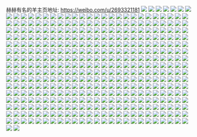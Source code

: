 赫赫有名的羊主页地址: https://weibo.com/u/2693321181 
![](https://wx4.sinaimg.cn/mw2000/a088d1ddly1h9jxsx9qrlj22c0340qv6.jpg) 
![](https://wx4.sinaimg.cn/mw2000/a088d1ddgy1h999xxz6f7j20u012sdk8.jpg) 
![](https://wx4.sinaimg.cn/mw2000/a088d1ddgy1h999xxghd3j20u00u0tea.jpg) 
![](https://wx4.sinaimg.cn/mw2000/a088d1ddgy1h7ptkoxoxxj21900u0wrh.jpg) 
![](https://wx4.sinaimg.cn/mw2000/a088d1ddgy1h7pthm0hxjj235s23ue83.jpg) 
![](https://wx4.sinaimg.cn/mw2000/a088d1ddgy1h7pthti8a7j236c248npe.jpg) 
![](https://wx4.sinaimg.cn/mw2000/a088d1ddgy1h7pthvivswj21yx37me82.jpg) 
![](https://wx4.sinaimg.cn/mw2000/a088d1ddgy1h7ptikqctzj224836c7wi.jpg) 
![](https://wx4.sinaimg.cn/mw2000/a088d1ddgy1h7pti7l18dj235s23tu0z.jpg) 
![](https://wx4.sinaimg.cn/mw2000/a088d1ddgy1h7op9084f6j22662vjx6p.jpg) 
![](https://wx4.sinaimg.cn/mw2000/a088d1ddgy1h7op7xfetgj20vj1dvk1r.jpg) 
![](https://wx4.sinaimg.cn/mw2000/a088d1ddgy1h7op894k16j223c2rub2a.jpg) 
![](https://wx4.sinaimg.cn/mw2000/a088d1ddgy1h7opm0wb64j22152kzkjm.jpg) 
![](https://wx4.sinaimg.cn/mw2000/a088d1ddgy1h7oplfd3hyj22dc35s1l2.jpg) 
![](https://wx4.sinaimg.cn/mw2000/a088d1ddly1h5as8v86ykj224h2ty1ix.jpg) 
![](https://wx4.sinaimg.cn/mw2000/a088d1ddly1h5as8vlagsj20zg1baak3.jpg) 
![](https://wx4.sinaimg.cn/mw2000/a088d1ddly1h5as8w2re7j22c0340u0x.jpg) 
![](https://wx4.sinaimg.cn/mw2000/a088d1ddly1h4v3v4br7sj21y625yqv5.jpg) 
![](https://wx4.sinaimg.cn/mw2000/a088d1ddly1h4lc09v8x9j21d41totyo.jpg) 
![](https://wx4.sinaimg.cn/mw2000/a088d1ddly1h4lc0gsllej21o0280hdt.jpg) 
![](https://wx4.sinaimg.cn/mw2000/a088d1ddly1h4lc0egy3vj21k922ekjl.jpg) 
![](https://wx4.sinaimg.cn/mw2000/a088d1ddly1h48qfuzcguj20v91jk4dg.jpg) 
![](https://wx4.sinaimg.cn/mw2000/a088d1ddly1h48qfr3it5j20v91jk161.jpg) 
![](https://wx4.sinaimg.cn/mw2000/a088d1ddly1h48qfs9f49j20v91jkk53.jpg) 
![](https://wx4.sinaimg.cn/mw2000/a088d1ddly1h48qft2jmzj20sf12rgt2.jpg) 
![](https://wx4.sinaimg.cn/mw2000/a088d1ddly1h41nwhj3d9j20r00sfwk8.jpg) 
![](https://wx4.sinaimg.cn/mw2000/a088d1ddly1h41nwbnqkxj20t9130n2r.jpg) 
![](https://wx4.sinaimg.cn/mw2000/a088d1ddly1h40dq5trklj21jj221e81.jpg) 
![](https://wx4.sinaimg.cn/mw2000/a088d1ddly1h40dq3vzkpj221h2pob2a.jpg) 
![](https://wx4.sinaimg.cn/mw2000/a088d1ddly1h3rtvyqalij22dc35sqv7.jpg) 
![](https://wx4.sinaimg.cn/mw2000/a088d1ddly1h3rtw7njhfj22dc35se84.jpg) 
![](https://wx4.sinaimg.cn/mw2000/a088d1ddly1h3rtw2rnfwj235s35s7wl.jpg) 
![](https://wx4.sinaimg.cn/mw2000/a088d1ddly1h3rtwc3wq4j22dc35skjo.jpg) 
![](https://wx4.sinaimg.cn/mw2000/a088d1ddly1h3rtvusflrj22dc35su10.jpg) 
![](https://wx4.sinaimg.cn/mw2000/a088d1ddly1h3rtwhrmerj22dc35su10.jpg) 
![](https://wx4.sinaimg.cn/mw2000/a088d1ddly1h3o9q1ijjzj225a2ym4qr.jpg) 
![](https://wx4.sinaimg.cn/mw2000/a088d1ddly1h3o9q0g8p9j225t33xhdt.jpg) 
![](https://wx4.sinaimg.cn/mw2000/a088d1ddly1h39xeug404j21v42hh4qq.jpg) 
![](https://wx4.sinaimg.cn/mw2000/a088d1ddly1h39w960qs8j21zt2nrtzh.jpg) 
![](https://wx4.sinaimg.cn/mw2000/a088d1ddly1h39w92m174j21w32itkjl.jpg) 
![](https://wx4.sinaimg.cn/mw2000/a088d1ddly1h39cbrv8nvj22dc35skjn.jpg) 
![](https://wx4.sinaimg.cn/mw2000/a088d1ddly1h36vv7zwb4j20sp13qdxa.jpg) 
![](https://wx4.sinaimg.cn/mw2000/a088d1ddly1h36vv8b4jgj20tv190qjx.jpg) 
![](https://wx4.sinaimg.cn/mw2000/a088d1ddly1h36vveaioqj21o02804qq.jpg) 
![](https://wx4.sinaimg.cn/mw2000/a088d1ddly1h36vva0rolj22c0340npf.jpg) 
![](https://wx4.sinaimg.cn/mw2000/a088d1ddly1h36vv8wuzhj21pm28gnpd.jpg) 
![](https://wx4.sinaimg.cn/mw2000/a088d1ddly1h36vvbc8mhj22c02c0e82.jpg) 
![](https://wx4.sinaimg.cn/mw2000/a088d1ddly1h2riimjl9qj20qm14yan9.jpg) 
![](https://wx4.sinaimg.cn/mw2000/a088d1ddgy1h2ijpfzofbj20sg11xtrx.jpg) 
![](https://wx4.sinaimg.cn/mw2000/a088d1ddgy1h1prq2m9opj21651ase2u.jpg) 
![](https://wx4.sinaimg.cn/mw2000/a088d1ddgy1h1jtbugf1qj21211ep7j3.jpg) 
![](https://wx4.sinaimg.cn/mw2000/a088d1ddgy1h1jtbv67cwj20sk11waoo.jpg) 
![](https://wx4.sinaimg.cn/mw2000/a088d1ddgy1h1jtbw54zjj21421hfara.jpg) 
![](https://wx4.sinaimg.cn/mw2000/a088d1ddgy1h1jtbydwofj226y2uk7wj.jpg) 
![](https://wx4.sinaimg.cn/mw2000/a088d1ddgy1h1jtbzxpowj21io20w1ky.jpg) 
![](https://wx4.sinaimg.cn/mw2000/a088d1ddgy1h1jtc19c2gj21n226r1ky.jpg) 
![](https://wx4.sinaimg.cn/mw2000/a088d1ddgy1h1jtckltclj20u00vcakv.jpg) 
![](https://wx4.sinaimg.cn/mw2000/a088d1ddgy1h1jtclcgu1j20u0104n5c.jpg) 
![](https://wx4.sinaimg.cn/mw2000/a088d1ddgy1h1jtcj931gj20u013ek55.jpg) 
![](https://wx4.sinaimg.cn/mw2000/a088d1ddgy1h00ho11d0tj224g2k37wj.jpg) 
![](https://wx4.sinaimg.cn/mw2000/a088d1ddgy1gznpq33j82j20wi17c4qp.jpg) 
![](https://wx4.sinaimg.cn/mw2000/a088d1ddgy1gznpq3ynuij20ch0f90ut.jpg) 
![](https://wx4.sinaimg.cn/mw2000/a088d1ddgy1gznpq4iu53j20sg0sgjyu.jpg) 
![](https://wx4.sinaimg.cn/mw2000/a088d1ddgy1gznpq3klgvj20i80gy41l.jpg) 
![](https://wx4.sinaimg.cn/mw2000/a088d1ddgy1gznpq5zfgmj22c02c07wj.jpg) 
![](https://wx4.sinaimg.cn/mw2000/a088d1ddgy1gyz3y1l44kj21tu29au0x.jpg) 
![](https://wx4.sinaimg.cn/mw2000/a088d1ddgy1gyz3y7d71aj21aq1x7e81.jpg) 
![](https://wx4.sinaimg.cn/mw2000/a088d1ddgy1gyz3y0eu9dj21oa2yox6p.jpg) 
![](https://wx4.sinaimg.cn/mw2000/a088d1ddgy1gyz3y35uwzj229h2jghdu.jpg) 
![](https://wx4.sinaimg.cn/mw2000/a088d1ddgy1gyz3xzb209j20zk0zkdj7.jpg) 
![](https://wx4.sinaimg.cn/mw2000/a088d1ddgy1gxqcxghpfjj22c02c0x6p.jpg) 
![](https://wx4.sinaimg.cn/mw2000/a088d1ddgy1gwwzb7eztij220h2pp7wj.jpg) 
![](https://wx4.sinaimg.cn/mw2000/a088d1ddgy1gwwzbaeh2fj22c02c01l0.jpg) 
![](https://wx4.sinaimg.cn/mw2000/a088d1ddgy1gwwzbdd1kej22412t2hdu.jpg) 
![](https://wx4.sinaimg.cn/mw2000/a088d1ddgy1gwlobbkcscj20wg14kdpc.jpg) 
![](https://wx4.sinaimg.cn/mw2000/a088d1ddgy1gwlobar3n2j20zg0zg7cw.jpg) 
![](https://wx4.sinaimg.cn/mw2000/a088d1ddgy1gwlobcf8u7j20u00u078a.jpg) 
![](https://wx4.sinaimg.cn/mw2000/a088d1ddgy1gwlobctv8bj20u00u0qbr.jpg) 
![](https://wx4.sinaimg.cn/mw2000/a088d1ddgy1gwlobddj4dj20u00u015k.jpg) 
![](https://wx4.sinaimg.cn/mw2000/a088d1ddgy1gwlobdshh2j20u00u0q93.jpg) 
![](https://wx4.sinaimg.cn/mw2000/a088d1ddgy1gwlobea1edj20u0134qc9.jpg) 
![](https://wx4.sinaimg.cn/mw2000/a088d1ddgy1gwlobepmfaj20u00sijzd.jpg) 
![](https://wx4.sinaimg.cn/mw2000/a088d1ddgy1gwlobf3e7fj20u00u0gs3.jpg) 
![](https://wx4.sinaimg.cn/mw2000/a088d1ddgy1gwezpntg2kj222w2mgu0x.jpg) 
![](https://wx4.sinaimg.cn/mw2000/a088d1ddgy1gwezprbs5kj22c02c0u0x.jpg) 
![](https://wx4.sinaimg.cn/mw2000/a088d1ddgy1gwezpwb1syj21wa2fhkjl.jpg) 
![](https://wx4.sinaimg.cn/mw2000/a088d1ddgy1gwezpv2ne4j225z2w01ky.jpg) 
![](https://wx4.sinaimg.cn/mw2000/a088d1ddgy1gwezpyti59j22c0340kjm.jpg) 
![](https://wx4.sinaimg.cn/mw2000/a088d1ddgy1gwezpt47sdj22c02c0b29.jpg) 
![](https://wx4.sinaimg.cn/mw2000/a088d1ddgy1gwezq7f8lxj20r40nuaby.jpg) 
![](https://wx4.sinaimg.cn/mw2000/a088d1ddgy1gwezppfymyj227o2hqaqu.jpg) 
![](https://wx4.sinaimg.cn/mw2000/a088d1ddgy1gwezq6nt2lj22c02c0e81.jpg) 
![](https://wx4.sinaimg.cn/mw2000/a088d1ddgy1gwezq15f8qj22c02c0npe.jpg) 
![](https://wx4.sinaimg.cn/mw2000/a088d1ddgy1gwezq4wvehj22c02c07wi.jpg) 
![](https://wx4.sinaimg.cn/mw2000/002WgTSdgy1gvp84hv30dj60vu11tjy602.jpg) 
![](https://wx4.sinaimg.cn/mw2000/002WgTSdgy1gvp84sj2rxj62c02c0qv502.jpg) 
![](https://wx4.sinaimg.cn/mw2000/002WgTSdgy1gvp84gpmpej62c02c0qv502.jpg) 
![](https://wx4.sinaimg.cn/mw2000/002WgTSdgy1gvp84x4nlmj60u00u00uz02.jpg) 
![](https://wx4.sinaimg.cn/mw2000/002WgTSdgy1gvp84uuj12j62c03407wj02.jpg) 
![](https://wx4.sinaimg.cn/mw2000/002WgTSdgy1gvp84nzti4j62c02c0e8202.jpg) 
![](https://wx4.sinaimg.cn/mw2000/002WgTSdgy1gvp84l9zrfj62c02c0e8202.jpg) 
![](https://wx4.sinaimg.cn/mw2000/002WgTSdgy1gvp84pvwmmj629b29b7wi02.jpg) 
![](https://wx4.sinaimg.cn/mw2000/002WgTSdgy1gvp84jcumtj62c02c0u0x02.jpg) 
![](https://wx4.sinaimg.cn/mw2000/002WgTSdgy1guz3hy8yvdj60r80xntco02.jpg) 
![](https://wx4.sinaimg.cn/mw2000/002WgTSdgy1gup745hzubj62c03407wh02.jpg) 
![](https://wx4.sinaimg.cn/mw2000/002WgTSdgy1gup746k363j619d1phkdn02.jpg) 
![](https://wx4.sinaimg.cn/mw2000/a088d1ddgy1gtu9bk5usxj22c02c0kjn.jpg) 
![](https://wx4.sinaimg.cn/mw2000/a088d1ddgy1gtu9bda9bjj22c02c0qv6.jpg) 
![](https://wx4.sinaimg.cn/mw2000/a088d1ddgy1gtu9b6232aj22c02c04qr.jpg) 
![](https://wx4.sinaimg.cn/mw2000/a088d1ddgy1gtu9bsgah9j22bu2i4b2a.jpg) 
![](https://wx4.sinaimg.cn/mw2000/a088d1ddgy1gtu9b1lekoj226f2lpb2b.jpg) 
![](https://wx4.sinaimg.cn/mw2000/a088d1ddgy1gtu9b9y2rsj22c02c0npe.jpg) 
![](https://wx4.sinaimg.cn/mw2000/a088d1ddgy1gtu9bvqnbaj22c02c0npe.jpg) 
![](https://wx4.sinaimg.cn/mw2000/a088d1ddgy1gtu9bxlgn0j21400u04d9.jpg) 
![](https://wx4.sinaimg.cn/mw2000/a088d1ddgy1gtu9bnkv5oj22c02c01ky.jpg) 
![](https://wx4.sinaimg.cn/mw2000/a088d1ddgy1gtpshldxcyj21sc1sckjl.jpg) 
![](https://wx4.sinaimg.cn/mw2000/a088d1ddgy1gtpsho8whej22c02c0e81.jpg) 
![](https://wx4.sinaimg.cn/mw2000/a088d1ddgy1gtpsndjstpj22c02c04qr.jpg) 
![](https://wx4.sinaimg.cn/mw2000/a088d1ddgy1gtpsn8rjxpj22c02c0e82.jpg) 
![](https://wx4.sinaimg.cn/mw2000/a088d1ddgy1gto9tr84w7j227h2w3x6q.jpg) 
![](https://wx4.sinaimg.cn/mw2000/a088d1ddgy1gto9tlpix0j23402c0qv6.jpg) 
![](https://wx4.sinaimg.cn/mw2000/a088d1ddgy1gto9tzmfnwj225t2vgqv5.jpg) 
![](https://wx4.sinaimg.cn/mw2000/a088d1ddgy1gto9u2r5b4j22c0340u0x.jpg) 
![](https://wx4.sinaimg.cn/mw2000/a088d1ddgy1gto9tw1z5cj22801o0kjm.jpg) 
![](https://wx4.sinaimg.cn/mw2000/a088d1ddgy1gto9u6rvmhj22c0340e82.jpg) 
![](https://wx4.sinaimg.cn/mw2000/a088d1ddgy1gto9udzb1fj22c0340x6t.jpg) 
![](https://wx4.sinaimg.cn/mw2000/a088d1ddgy1gto9uh85p3j22c03407vr.jpg) 
![](https://wx4.sinaimg.cn/mw2000/a088d1ddgy1gto9um03hqj22c0340u0y.jpg) 
![](https://wx4.sinaimg.cn/mw2000/a088d1ddly1gthtxzk2n5j228j28j7wh.jpg) 
![](https://wx4.sinaimg.cn/mw2000/a088d1ddly1gthtxwnbyaj21z02cdkjl.jpg) 
![](https://wx4.sinaimg.cn/mw2000/a088d1ddly1gthtxr0v75j22c02c0hdu.jpg) 
![](https://wx4.sinaimg.cn/mw2000/a088d1ddly1gthty3anooj22c02c0npd.jpg) 
![](https://wx4.sinaimg.cn/mw2000/a088d1ddly1gthtxv9t1mj226w2x7u0y.jpg) 
![](https://wx4.sinaimg.cn/mw2000/a088d1ddly1gthtxt3nvpj22c02c04qq.jpg) 
![](https://wx4.sinaimg.cn/mw2000/a088d1ddly1gthtxxs2glj225p2vle66.jpg) 
![](https://wx4.sinaimg.cn/mw2000/a088d1ddly1gthty67qzwj22c02c0hdt.jpg) 
![](https://wx4.sinaimg.cn/mw2000/a088d1ddly1gthty9u1hjj22c02c0kjn.jpg) 
![](https://wx4.sinaimg.cn/mw2000/a088d1ddly1gtezbtmlhsj21f22c0b29.jpg) 
![](https://wx4.sinaimg.cn/mw2000/a088d1ddly1gtezbu4kv8j21ge1x3qpl.jpg) 
![](https://wx4.sinaimg.cn/mw2000/a088d1ddly1gtezbw6613j20s3165wpl.jpg) 
![](https://wx4.sinaimg.cn/mw2000/a088d1ddly1gtezbx3fzlj22c0340npd.jpg) 
![](https://wx4.sinaimg.cn/mw2000/a088d1ddly1gtezbr8wx9j221q2i81ky.jpg) 
![](https://wx4.sinaimg.cn/mw2000/a088d1ddly1gtezby1otvj22c02c01ky.jpg) 
![](https://wx4.sinaimg.cn/mw2000/a088d1ddly1gtezbuvhvqj21oh2g0b29.jpg) 
![](https://wx4.sinaimg.cn/mw2000/a088d1ddly1gtezbs8lg5j21r12wr7wi.jpg) 
![](https://wx4.sinaimg.cn/mw2000/a088d1ddly1gtezbvr9ymj21r1340x6p.jpg) 
![](https://wx4.sinaimg.cn/mw2000/a088d1ddly1gtaizpqgqfj22c02c04qp.jpg) 
![](https://wx4.sinaimg.cn/mw2000/a088d1ddly1gtaizv2xl9j22c02c0e82.jpg) 
![](https://wx4.sinaimg.cn/mw2000/a088d1ddly1gtaizr4bccj22c02c0e82.jpg) 
![](https://wx4.sinaimg.cn/mw2000/a088d1ddly1gtaizovgdzj21wn24nkjl.jpg) 
![](https://wx4.sinaimg.cn/mw2000/a088d1ddly1gtaiztaespj22bz3407wi.jpg) 
![](https://wx4.sinaimg.cn/mw2000/a088d1ddly1gtaizmbzwrj23402c0hdu.jpg) 
![](https://wx4.sinaimg.cn/mw2000/a088d1ddly1gtaizo16d2j22o82o8npd.jpg) 
![](https://wx4.sinaimg.cn/mw2000/a088d1ddly1gtaizrzjm1j21xe25shdt.jpg) 
![](https://wx4.sinaimg.cn/mw2000/a088d1ddly1gtaj0v8897j23402c0x6p.jpg) 
![](https://wx4.sinaimg.cn/mw2000/a088d1ddly1gt8nb708s6j22bb333x6q.jpg) 
![](https://wx4.sinaimg.cn/mw2000/a088d1ddly1gt54zg71fpj2294306u0x.jpg) 
![](https://wx4.sinaimg.cn/mw2000/a088d1ddly1gt54zh5jezj22c0340npd.jpg) 
![](https://wx4.sinaimg.cn/mw2000/a088d1ddly1gt54zi6v0cj21r12do1ky.jpg) 
![](https://wx4.sinaimg.cn/mw2000/a088d1ddly1gt54zk3ylkj22c02c07u1.jpg) 
![](https://wx4.sinaimg.cn/mw2000/a088d1ddly1gt54ziu9xqj21sc2dskjl.jpg) 
![](https://wx4.sinaimg.cn/mw2000/a088d1ddly1gt55074wvwj22c02c0b29.jpg) 
![](https://wx4.sinaimg.cn/mw2000/a088d1ddly1gswp6eopwyj22c02c07wi.jpg) 
![](https://wx4.sinaimg.cn/mw2000/a088d1ddly1gswpir59wkj22o82o8b2a.jpg) 
![](https://wx4.sinaimg.cn/mw2000/a088d1ddly1gsqnl8ou2tj22c02c0b2a.jpg) 
![](https://wx4.sinaimg.cn/mw2000/a088d1ddly1gsotit8wmkj22c02c0npd.jpg) 
![](https://wx4.sinaimg.cn/mw2000/a088d1ddly1gsotis02gdj22212l37wi.jpg) 
![](https://wx4.sinaimg.cn/mw2000/a088d1ddly1gsotj30jfqj22c02c0npd.jpg) 
![](https://wx4.sinaimg.cn/mw2000/a088d1ddly1gsotio0u27j21sz26cx6p.jpg) 
![](https://wx4.sinaimg.cn/mw2000/a088d1ddly1gsotiqo3ezj22le23u4qs.jpg) 
![](https://wx4.sinaimg.cn/mw2000/a088d1ddly1gsotioivz5j20v90rqtcl.jpg) 
![](https://wx4.sinaimg.cn/mw2000/a088d1ddly1gsiovzptm9j21sg2dsu0x.jpg) 
![](https://wx4.sinaimg.cn/mw2000/a088d1ddly1gsiow4tew9j22c02c0e81.jpg) 
![](https://wx4.sinaimg.cn/mw2000/a088d1ddly1gsiow5gz1gj20u014078l.jpg) 
![](https://wx4.sinaimg.cn/mw2000/a088d1ddly1gsiow0x9r5j21sg2dsqv5.jpg) 
![](https://wx4.sinaimg.cn/mw2000/a088d1ddly1gsah7wh8k2j20si0pc0wm.jpg) 
![](https://wx4.sinaimg.cn/mw2000/a088d1ddly1gsah881483j20ts0t8wt1.jpg) 
![](https://wx4.sinaimg.cn/mw2000/a088d1ddly1gsah7uv7afj21u72dh7wh.jpg) 
![](https://wx4.sinaimg.cn/mw2000/a088d1ddly1gsah7x7hekj21o02801ky.jpg) 
![](https://wx4.sinaimg.cn/mw2000/a088d1ddly1gsah7tq7lkj226522f7wk.jpg) 
![](https://wx4.sinaimg.cn/mw2000/a088d1ddly1gsah7s0xymj20ru18lk0d.jpg) 
![](https://wx4.sinaimg.cn/mw2000/a088d1ddly1gsah7yjwr7j20w810249i.jpg) 
![](https://wx4.sinaimg.cn/mw2000/a088d1ddly1gsah87f69fj20uf17bn6w.jpg) 
![](https://wx4.sinaimg.cn/mw2000/a088d1ddly1gsah7xz9ujj22b82lvu0x.jpg) 
![](https://wx4.sinaimg.cn/mw2000/a088d1ddly1gsah7qy2upj22c0340e82.jpg) 
![](https://wx4.sinaimg.cn/mw2000/a088d1ddly1gsah7vyhbfj22j62c0hdu.jpg) 
![](https://wx4.sinaimg.cn/mw2000/a088d1ddly1gsah7zeg1tj229a2qeqv5.jpg) 
![](https://wx4.sinaimg.cn/mw2000/a088d1ddly1griptkyzqyj20v00yhgp3.jpg) 
![](https://wx4.sinaimg.cn/mw2000/a088d1ddly1griptl6878j20v80z2adq.jpg) 
![](https://wx4.sinaimg.cn/mw2000/a088d1ddly1gqjgb5ooxnj22c02c0b29.jpg) 
![](https://wx4.sinaimg.cn/mw2000/a088d1ddly1gqjga1xf20j20u0140gms.jpg) 
![](https://wx4.sinaimg.cn/mw2000/a088d1ddly1gqjgaghuj3j20v91vokjm.jpg) 
![](https://wx4.sinaimg.cn/mw2000/a088d1ddly1gq8coce54ej224w2nsb2b.jpg) 
![](https://wx4.sinaimg.cn/mw2000/a088d1ddly1gq8cok08q0j223d2y5npf.jpg) 
![](https://wx4.sinaimg.cn/mw2000/a088d1ddly1gq8codt2jrj22602oo1l0.jpg) 
![](https://wx4.sinaimg.cn/mw2000/a088d1ddly1gq8coazb2tj20me0m0aiu.jpg) 
![](https://wx4.sinaimg.cn/mw2000/a088d1ddly1gq8coeau9qj20um0sogss.jpg) 
![](https://wx4.sinaimg.cn/mw2000/a088d1ddly1gq8coez8vcj223824zqv5.jpg) 
![](https://wx4.sinaimg.cn/mw2000/a088d1ddly1gpvu32o6ofj22962t3npg.jpg) 
![](https://wx4.sinaimg.cn/mw2000/a088d1ddly1gpvu38k1a3j21n226mnpd.jpg) 
![](https://wx4.sinaimg.cn/mw2000/a088d1ddly1gpvu34zjugj22c0340npg.jpg) 
![](https://wx4.sinaimg.cn/mw2000/a088d1ddly1gpvu36t6vmj22c0340kjm.jpg) 
![](https://wx4.sinaimg.cn/mw2000/a088d1ddly1gpvu3arwswj22c03407wi.jpg) 
![](https://wx4.sinaimg.cn/mw2000/a088d1ddly1gpvu4a9ifcj22c0340e85.jpg) 
![](https://wx4.sinaimg.cn/mw2000/a088d1ddly1gp0qymcme6j21pq2eib29.jpg) 
![](https://wx4.sinaimg.cn/mw2000/a088d1ddly1gp0qyenmubj21kh1w3kjl.jpg) 
![](https://wx4.sinaimg.cn/mw2000/a088d1ddly1gp0qyg7qymj21zt2kmhdu.jpg) 
![](https://wx4.sinaimg.cn/mw2000/a088d1ddly1gp0qyjog46j22c03404qr.jpg) 
![](https://wx4.sinaimg.cn/mw2000/a088d1ddly1gp0r0317xrj20rr0vsq8k.jpg) 
![](https://wx4.sinaimg.cn/mw2000/a088d1ddly1gp0qyb71izj20v91vox6t.jpg) 
![](https://wx4.sinaimg.cn/mw2000/a088d1ddly1gp0r022218j20v91vo1l2.jpg) 
![](https://wx4.sinaimg.cn/mw2000/a088d1ddly1gp0qyi8noqj221y2qm1l0.jpg) 
![](https://wx4.sinaimg.cn/mw2000/a088d1ddly1gp0qyrtr46j20v91vonpi.jpg) 
![](https://wx4.sinaimg.cn/mw2000/a088d1ddly1gorf84gopxj22402tdhdv.jpg) 
![](https://wx4.sinaimg.cn/mw2000/a088d1ddly1gorfan34a0j22c03407wk.jpg) 
![](https://wx4.sinaimg.cn/mw2000/a088d1ddly1gorf8fmm15j22172plb2b.jpg) 
![](https://wx4.sinaimg.cn/mw2000/a088d1ddly1gorg32hdgjj223o2krqv5.jpg) 
![](https://wx4.sinaimg.cn/mw2000/a088d1ddly1gorf8aflbgj21wm20oqv6.jpg) 
![](https://wx4.sinaimg.cn/mw2000/a088d1ddly1gorg2xmwh5j21xo2jkkjm.jpg) 
![](https://wx4.sinaimg.cn/mw2000/a088d1ddly1golrxp30dij22c03401ky.jpg) 
![](https://wx4.sinaimg.cn/mw2000/a088d1ddly1golrxijm33j22c0340x6r.jpg) 
![](https://wx4.sinaimg.cn/mw2000/a088d1ddly1golrxw1yryj20ou0xon3a.jpg) 
![](https://wx4.sinaimg.cn/mw2000/a088d1ddly1golrxdqsddj22c03407wj.jpg) 
![](https://wx4.sinaimg.cn/mw2000/a088d1ddly1golrxlumb0j22452nv1ky.jpg) 
![](https://wx4.sinaimg.cn/mw2000/a088d1ddly1golrvccknvj20u00xqwoo.jpg) 
![](https://wx4.sinaimg.cn/mw2000/a088d1ddly1golrxse6vgj21rc274x6p.jpg) 
![](https://wx4.sinaimg.cn/mw2000/a088d1ddly1golrvjz1ocj22c03401l0.jpg) 
![](https://wx4.sinaimg.cn/mw2000/a088d1ddly1golrxvgaqbj21qj2f61ky.jpg) 
![](https://wx4.sinaimg.cn/mw2000/a088d1ddly1go5y3fsuecj223m2o67wj.jpg) 
![](https://wx4.sinaimg.cn/mw2000/a088d1ddly1go5y3ccro6j22c02c0qq9.jpg) 
![](https://wx4.sinaimg.cn/mw2000/a088d1ddly1go5y3grfzzj22802yo7wi.jpg) 
![](https://wx4.sinaimg.cn/mw2000/a088d1ddly1go5y3eiztpj226x2ronpf.jpg) 
![](https://wx4.sinaimg.cn/mw2000/a088d1ddly1go5y3ifxvcj22c02c0ax1.jpg) 
![](https://wx4.sinaimg.cn/mw2000/a088d1ddly1go5y3aij7yj21s423bb29.jpg) 
![](https://wx4.sinaimg.cn/mw2000/a088d1ddly1go5y3b5cdfj21sh1zbqv5.jpg) 
![](https://wx4.sinaimg.cn/mw2000/a088d1ddly1go5y3hmv5fj22801o0npd.jpg) 
![](https://wx4.sinaimg.cn/mw2000/a088d1ddly1go5y71yl1kj20u00zgn72.jpg) 
![](https://wx4.sinaimg.cn/mw2000/a088d1ddly1gnyjpnr2h1j20ww1dc4ba.jpg) 
![](https://wx4.sinaimg.cn/mw2000/a088d1ddly1gnyjpvj7rmj22c02c0e81.jpg) 
![](https://wx4.sinaimg.cn/mw2000/a088d1ddly1gnyjpqpp6yj20vk19c7jm.jpg) 
![](https://wx4.sinaimg.cn/mw2000/a088d1ddly1go1tmz0kn9j20x21dcwt0.jpg) 
![](https://wx4.sinaimg.cn/mw2000/a088d1ddly1gnyjpt18rjj22c03404qq.jpg) 
![](https://wx4.sinaimg.cn/mw2000/a088d1ddly1gnyjpvzk20j21dc0wwqg9.jpg) 
![](https://wx4.sinaimg.cn/mw2000/a088d1ddly1gnyjpua7c4j22c02c0wvx.jpg) 
![](https://wx4.sinaimg.cn/mw2000/a088d1ddly1gnyjpw9aexj20ww1dck23.jpg) 
![](https://wx4.sinaimg.cn/mw2000/a088d1ddly1go06b77u8oj234033ynpe.jpg) 
![](https://wx4.sinaimg.cn/mw2000/a088d1ddly1gnyjhde2k4j20t00xljw1.jpg) 
![](https://wx4.sinaimg.cn/mw2000/a088d1ddly1gnyjhe1s27j21dc0wwans.jpg) 
![](https://wx4.sinaimg.cn/mw2000/a088d1ddly1gnyjhdq7mqj20jc0rtdi0.jpg) 
![](https://wx4.sinaimg.cn/mw2000/a088d1ddly1gnyjhecbzgj21dc0ww7gp.jpg) 
![](https://wx4.sinaimg.cn/mw2000/a088d1ddly1gnyjhcnk9pj23402c0b2b.jpg) 
![](https://wx4.sinaimg.cn/mw2000/a088d1ddly1gnyjhz5ufuj20u01900yo.jpg) 
![](https://wx4.sinaimg.cn/mw2000/a088d1ddly1gnyjhfgup1j2274274b11.jpg) 
![](https://wx4.sinaimg.cn/mw2000/a088d1ddly1gnyjherh15j20ww1dck23.jpg) 
![](https://wx4.sinaimg.cn/mw2000/a088d1ddly1gnyjjxypuyj22c03407wi.jpg) 
![](https://wx4.sinaimg.cn/mw2000/a088d1ddly1gno78l5vv3j21zn2i34qp.jpg) 
![](https://wx4.sinaimg.cn/mw2000/a088d1ddly1gno78mormuj22c02c0x6p.jpg) 
![](https://wx4.sinaimg.cn/mw2000/a088d1ddly1gno78hr8s5j22792xqb29.jpg) 
![](https://wx4.sinaimg.cn/mw2000/a088d1ddly1gno78p8fs8j22c0340kjm.jpg) 
![](https://wx4.sinaimg.cn/mw2000/a088d1ddly1gno7a4s9krj211b1f27io.jpg) 
![](https://wx4.sinaimg.cn/mw2000/a088d1ddly1gno7a44qisj22c02c0e82.jpg) 
![](https://wx4.sinaimg.cn/mw2000/a088d1ddly1gno7a53s97j21400u0ae7.jpg) 
![](https://wx4.sinaimg.cn/mw2000/a088d1ddly1gno78r3zhrj22c02c01dr.jpg) 
![](https://wx4.sinaimg.cn/mw2000/a088d1ddly1gno78gf0d9j20v81cuwma.jpg) 
![](https://wx4.sinaimg.cn/mw2000/a088d1ddly1gno7a64c8tj22c03401kz.jpg) 
![](https://wx4.sinaimg.cn/mw2000/a088d1ddly1gnl4kpiag2j23402c04cf.jpg) 
![](https://wx4.sinaimg.cn/mw2000/a088d1ddly1gnd1i8vx69j21ar1sp4qp.jpg) 
![](https://wx4.sinaimg.cn/mw2000/a088d1ddly1gnd1i9ob8kj22c02c0kjl.jpg) 
![](https://wx4.sinaimg.cn/mw2000/a088d1ddly1gnd1iaqdz9j21m221t1ky.jpg) 
![](https://wx4.sinaimg.cn/mw2000/a088d1ddly1gnd1ibdgk5j22802yonpd.jpg) 
![](https://wx4.sinaimg.cn/mw2000/a088d1ddly1gnd1idox6sj21kw1kwnpf.jpg) 
![](https://wx4.sinaimg.cn/mw2000/a088d1ddly1gnd1icrn6lj22802yokjl.jpg) 
![](https://wx4.sinaimg.cn/mw2000/a088d1ddly1gnahoo1n5aj22a92xwu0y.jpg) 
![](https://wx4.sinaimg.cn/mw2000/a088d1ddly1gnahov66dwj22c02c0h42.jpg) 
![](https://wx4.sinaimg.cn/mw2000/a088d1ddly1gnahomdfauj225y2vxqv5.jpg) 
![](https://wx4.sinaimg.cn/mw2000/a088d1ddly1gnahollm4xj20uq198gvg.jpg) 
![](https://wx4.sinaimg.cn/mw2000/a088d1ddly1gnahop6a5hj22c02c019s.jpg) 
![](https://wx4.sinaimg.cn/mw2000/a088d1ddly1gnaholbkx2j21gx1cu1kx.jpg) 
![](https://wx4.sinaimg.cn/mw2000/a088d1ddly1gn9009hgldj23402c0u0y.jpg) 
![](https://wx4.sinaimg.cn/mw2000/a088d1ddly1gmz7lk9nnpj21o0280b29.jpg) 
![](https://wx4.sinaimg.cn/mw2000/a088d1ddly1gmz7lo48f9j22c02c0npd.jpg) 
![](https://wx4.sinaimg.cn/mw2000/a088d1ddly1gmz7ll0jzmj21o02807wh.jpg) 
![](https://wx4.sinaimg.cn/mw2000/a088d1ddly1gmz7lmyxr4j21sg2dshdt.jpg) 
![](https://wx4.sinaimg.cn/mw2000/a088d1ddly1gmz7lq64azj22c02c0njp.jpg) 
![](https://wx4.sinaimg.cn/mw2000/a088d1ddly1gmz7lxxjtzj22c0340x6q.jpg) 
![](https://wx4.sinaimg.cn/mw2000/a088d1ddly1gmz7lm83h5j22c0340qv5.jpg) 
![](https://wx4.sinaimg.cn/mw2000/a088d1ddly1gmz7lp0bcuj22c0340e82.jpg) 
![](https://wx4.sinaimg.cn/mw2000/a088d1ddly1gmz7n70dt0j216x1xgx0c.jpg) 
![](https://wx4.sinaimg.cn/mw2000/a088d1ddly1gmswqt3j3gj22c03407wi.jpg) 
![](https://wx4.sinaimg.cn/mw2000/a088d1ddly1gmswqr9x41j22c02c0x6p.jpg) 
![](https://wx4.sinaimg.cn/mw2000/a088d1ddly1gmswqubzq1j22c03407wj.jpg) 
![](https://wx4.sinaimg.cn/mw2000/a088d1ddly1gmhqccdtz4j20y80y847n.jpg) 
![](https://wx4.sinaimg.cn/mw2000/a088d1ddly1glzxos4uzxj22c0340e82.jpg) 
![](https://wx4.sinaimg.cn/mw2000/a088d1ddly1glzxours3vj22c0340u0x.jpg) 
![](https://wx4.sinaimg.cn/mw2000/a088d1ddly1glzxpcpvptj22c03401l0.jpg) 
![](https://wx4.sinaimg.cn/mw2000/a088d1ddly1glzxp5zd4nj22c0340hdu.jpg) 
![](https://wx4.sinaimg.cn/mw2000/a088d1ddly1glzxp7v9lij22c02c0wxn.jpg) 
![](https://wx4.sinaimg.cn/mw2000/a088d1ddly1glzxoxwo8bj22c0340b2a.jpg) 
![](https://wx4.sinaimg.cn/mw2000/a088d1ddly1glzxp8tgqrj21ew0v9n7y.jpg) 
![](https://wx4.sinaimg.cn/mw2000/a088d1ddly1gm0434ti85j22c0340hdw.jpg) 
![](https://wx4.sinaimg.cn/mw2000/a088d1ddly1glzxpa2cakj22c0340e82.jpg) 
![](https://wx4.sinaimg.cn/mw2000/a088d1ddly1glr7jsvd2xj21z02ix4qp.jpg) 
![](https://wx4.sinaimg.cn/mw2000/a088d1ddly1glr7jv9z0ij22c02c0dyz.jpg) 
![](https://wx4.sinaimg.cn/mw2000/a088d1ddly1glr7l6z3dkj22c0340npd.jpg) 
![](https://wx4.sinaimg.cn/mw2000/a088d1ddly1gli039owcfj20jm08it9t.jpg) 
![](https://wx4.sinaimg.cn/mw2000/a088d1ddly1glgi0retetj22c02c01ky.jpg) 
![](https://wx4.sinaimg.cn/mw2000/a088d1ddly1gkwyhskrtwj224o2g0e82.jpg) 
![](https://wx4.sinaimg.cn/mw2000/a088d1ddly1gkwyis36ofj227q2ybnpd.jpg) 
![](https://wx4.sinaimg.cn/mw2000/a088d1ddly1gkwyhzu8fgj22532x84qr.jpg) 
![](https://wx4.sinaimg.cn/mw2000/a088d1ddly1gkwyifsliyj22c0340b2b.jpg) 
![](https://wx4.sinaimg.cn/mw2000/a088d1ddly1gkwyipfu12j22c02c0b2a.jpg) 
![](https://wx4.sinaimg.cn/mw2000/a088d1ddly1gkwyi37122j22r12ch4qp.jpg) 
![](https://wx4.sinaimg.cn/mw2000/a088d1ddly1gkwyi8s983j228y2zxb2a.jpg) 
![](https://wx4.sinaimg.cn/mw2000/a088d1ddly1gkwyivmkr1j22801o0b2a.jpg) 
![](https://wx4.sinaimg.cn/mw2000/a088d1ddly1gkwyhn3tasj226n2c0kjl.jpg) 
![](https://wx4.sinaimg.cn/mw2000/a088d1ddly1gkwyijpxekj23402c0npd.jpg) 
![](https://wx4.sinaimg.cn/mw2000/a088d1ddly1gknlyzm826j22c0340hdw.jpg) 
![](https://wx4.sinaimg.cn/mw2000/a088d1ddly1gknlyfzvzuj22c02c0qv5.jpg) 
![](https://wx4.sinaimg.cn/mw2000/a088d1ddly1gknlz4tkc4j22c02c0e81.jpg) 
![](https://wx4.sinaimg.cn/mw2000/a088d1ddly1gknlykomekj22c02c0kjl.jpg) 
![](https://wx4.sinaimg.cn/mw2000/a088d1ddly1gkhv4yzrg9j21th1yvnpe.jpg) 
![](https://wx4.sinaimg.cn/mw2000/a088d1ddly1gkhv5221zdj21o01o01ky.jpg) 
![](https://wx4.sinaimg.cn/mw2000/a088d1ddly1gkhv4wp8sfj21401401kx.jpg) 
![](https://wx4.sinaimg.cn/mw2000/a088d1ddly1gkhv5k8qykj22012ogqv6.jpg) 
![](https://wx4.sinaimg.cn/mw2000/a088d1ddly1gkhv5bfkwcj22ah2aku0x.jpg) 
![](https://wx4.sinaimg.cn/mw2000/a088d1ddly1gkhv82gw2gj227j2q77wj.jpg) 
![](https://wx4.sinaimg.cn/mw2000/a088d1ddly1gka485wlcwj20p005lmyb.jpg) 
![](https://wx4.sinaimg.cn/mw2000/a088d1ddly1gk8ntti2dzj20u00u0k0f.jpg) 
![](https://wx4.sinaimg.cn/mw2000/a088d1ddly1gk8ntsx1yuj20u00u046a.jpg) 
![](https://wx4.sinaimg.cn/mw2000/a088d1ddly1gk8ntuz1uej20u0140dqd.jpg) 
![](https://wx4.sinaimg.cn/mw2000/a088d1ddly1gk8ntw50p2j20u00u0qaz.jpg) 
![](https://wx4.sinaimg.cn/mw2000/a088d1ddly1gk8ntvlnyvj20u00u0dla.jpg) 
![](https://wx4.sinaimg.cn/mw2000/a088d1ddly1gk8ntxcgqwj21400u0wlo.jpg) 
![](https://wx4.sinaimg.cn/mw2000/a088d1ddly1gk0s32g8q5j20u0140wp6.jpg) 
![](https://wx4.sinaimg.cn/mw2000/a088d1ddly1gjzjnq186ij22c0340npd.jpg) 
![](https://wx4.sinaimg.cn/mw2000/a088d1ddly1gjzjo614htj23402c04qr.jpg) 
![](https://wx4.sinaimg.cn/mw2000/a088d1ddly1gjzjofcaryj23402c0b2a.jpg) 
![](https://wx4.sinaimg.cn/mw2000/a088d1ddly1gjzjoav9gpj229c2z5b29.jpg) 
![](https://wx4.sinaimg.cn/mw2000/a088d1ddly1gjkkathm2fj22c02c0npd.jpg) 
![](https://wx4.sinaimg.cn/mw2000/a088d1ddly1gjkkaes3jlj20v8150dp5.jpg) 
![](https://wx4.sinaimg.cn/mw2000/a088d1ddly1gjkkb4wyf7j22c02c0x6p.jpg) 
![](https://wx4.sinaimg.cn/mw2000/a088d1ddly1gjkkanbtnuj21o0280u0x.jpg) 
![](https://wx4.sinaimg.cn/mw2000/a088d1ddly1gjfmy0t0wbj22c02c07wh.jpg) 
![](https://wx4.sinaimg.cn/mw2000/a088d1ddly1gjdpgnu0rrj20u00y67h6.jpg) 
![](https://wx4.sinaimg.cn/mw2000/a088d1ddly1gjdpgosyh5j20u012wqc0.jpg) 
![](https://wx4.sinaimg.cn/mw2000/a088d1ddly1gjdpgp7rswj20u00z3k4g.jpg) 
![](https://wx4.sinaimg.cn/mw2000/a088d1ddly1gjdpgqddu6j20u0140aka.jpg) 
![](https://wx4.sinaimg.cn/mw2000/a088d1ddly1gjdpgn81nyj20u00u044h.jpg) 
![](https://wx4.sinaimg.cn/mw2000/a088d1ddly1gjdpgqs1atj20u012r4dk.jpg) 
![](https://wx4.sinaimg.cn/mw2000/a088d1ddly1gjdpha0oawj20u00uyn6z.jpg) 
![](https://wx4.sinaimg.cn/mw2000/a088d1ddly1gjdphe3v4ej20u10w9gsz.jpg) 
![](https://wx4.sinaimg.cn/mw2000/a088d1ddly1gjdphq36gvj21400u0k13.jpg) 
![](https://wx4.sinaimg.cn/mw2000/a088d1ddly1gjd8bewt3rj20u011ndrw.jpg) 
![](https://wx4.sinaimg.cn/mw2000/a088d1ddly1gjd8b8q88hj20u014010u.jpg) 
![](https://wx4.sinaimg.cn/mw2000/a088d1ddly1gjd8b7sou6j20u00u0dnm.jpg) 
![](https://wx4.sinaimg.cn/mw2000/a088d1ddly1gjd8cit6fuj20s50ulgu1.jpg) 
![](https://wx4.sinaimg.cn/mw2000/a088d1ddly1gjd8b9at9yj21400u0ah5.jpg) 
![](https://wx4.sinaimg.cn/mw2000/a088d1ddly1gja65rtpskj20u00u0n54.jpg) 
![](https://wx4.sinaimg.cn/mw2000/a088d1ddly1gilq57yd63j229r311hdu.jpg) 
![](https://wx4.sinaimg.cn/mw2000/a088d1ddly1gilq56vehhj22c02c0qv6.jpg) 
![](https://wx4.sinaimg.cn/mw2000/a088d1ddly1gilq59wi9fj22c0340hdt.jpg) 
![](https://wx4.sinaimg.cn/mw2000/a088d1ddly1gilq58wzgaj228z2y7e81.jpg) 
![](https://wx4.sinaimg.cn/mw2000/a088d1ddly1giciefj4fuj20wg18knkc.jpg) 
![](https://wx4.sinaimg.cn/mw2000/a088d1ddly1gicie94ye5j20we16etvs.jpg) 
![](https://wx4.sinaimg.cn/mw2000/a088d1ddly1giciedvfrwj20ww1dcnne.jpg) 
![](https://wx4.sinaimg.cn/mw2000/a088d1ddly1gicie9yuhfj20ww1dcqql.jpg) 
![](https://wx4.sinaimg.cn/mw2000/a088d1ddly1giciec5jxpj23332bb1kz.jpg) 
![](https://wx4.sinaimg.cn/mw2000/a088d1ddly1giciegxjctj20ww1dcav8.jpg) 
![](https://wx4.sinaimg.cn/mw2000/a088d1ddly1ghtr7vt2sbj221y2qmkjl.jpg) 
![](https://wx4.sinaimg.cn/mw2000/a088d1ddly1ghtr64nnpwj212w16117l.jpg) 
![](https://wx4.sinaimg.cn/mw2000/a088d1ddly1ghtr7uxi9xj223h2yju0x.jpg) 
![](https://wx4.sinaimg.cn/mw2000/a088d1ddgy1ghmtwtnltgj226s29vhdv.jpg) 
![](https://wx4.sinaimg.cn/mw2000/a088d1ddly1ggyrspgigzj22o82o8000.jpg) 
![](https://wx4.sinaimg.cn/mw2000/a088d1ddly1ggrzb7hbdij20yi1atdph.jpg) 
![](https://wx4.sinaimg.cn/mw2000/a088d1ddgy1ggoexwbt9lj22c02c0u0x.jpg) 
![](https://wx4.sinaimg.cn/mw2000/a088d1ddly1ggo0yzyqgcj22c02c04qp.jpg) 
![](https://wx4.sinaimg.cn/mw2000/a088d1ddly1ggo0z1lwx2j22c02c0qtv.jpg) 
![](https://wx4.sinaimg.cn/mw2000/a088d1ddly1ggo0yy9rb4j22c02c04px.jpg) 
![](https://wx4.sinaimg.cn/mw2000/a088d1ddgy1gglzznc4n8j22c02c0x4u.jpg) 
![](https://wx4.sinaimg.cn/mw2000/a088d1ddgy1gglzzll6pgj23402c04qq.jpg) 
![](https://wx4.sinaimg.cn/mw2000/a088d1ddly1ggborjtkgej21rh1p1hdt.jpg) 
![](https://wx4.sinaimg.cn/mw2000/a088d1ddgy1gg7qwj4xuyj229s2z17wi.jpg) 
![](https://wx4.sinaimg.cn/mw2000/a088d1ddgy1gg7qwsl11cj20tw0p3jyo.jpg) 
![](https://wx4.sinaimg.cn/mw2000/a088d1ddgy1gg7qwhd3p3j224o28ce81.jpg) 
![](https://wx4.sinaimg.cn/mw2000/a088d1ddly1gg1x7c59k3j22c02c0x6p.jpg) 
![](https://wx4.sinaimg.cn/mw2000/a088d1ddly1gg02nynse8j22562w4hdv.jpg) 
![](https://wx4.sinaimg.cn/mw2000/a088d1ddly1gg02q2v31ej21lx1pgnpd.jpg) 
![](https://wx4.sinaimg.cn/mw2000/a088d1ddly1gg013epg0dj21bi1ad4qp.jpg) 
![](https://wx4.sinaimg.cn/mw2000/a088d1ddly1gfs951h6vyj22c02c0khv.jpg) 
![](https://wx4.sinaimg.cn/mw2000/a088d1ddly1gfgo3inlbyj22c02c0b29.jpg) 
![](https://wx4.sinaimg.cn/mw2000/a088d1ddly1gfgo3ha4m8j22c02c07qs.jpg) 
![](https://wx4.sinaimg.cn/mw2000/a088d1ddly1gfgo3k5j3zj22c02c04qp.jpg) 
![](https://wx4.sinaimg.cn/mw2000/a088d1ddly1gfc34lam7wj22c02c0tvi.jpg) 
![](https://wx4.sinaimg.cn/mw2000/a088d1ddly1gfbnhlqezqj223q23qkjl.jpg) 
![](https://wx4.sinaimg.cn/mw2000/a088d1ddly1gfbngesxxnj225n2m2e82.jpg) 
![](https://wx4.sinaimg.cn/mw2000/a088d1ddly1gf2btpbgjxj20u00u0q93.jpg) 
![](https://wx4.sinaimg.cn/mw2000/a088d1ddly1geup43n63oj20zs102wis.jpg) 
![](https://wx4.sinaimg.cn/mw2000/a088d1ddly1geqxnfvexqj22c02c04f0.jpg) 
![](https://wx4.sinaimg.cn/mw2000/a088d1ddly1gehz3eoo6fj20v90v60xd.jpg) 
![](https://wx4.sinaimg.cn/mw2000/a088d1ddly1ge9om6m81lj20u013qdpu.jpg) 
![](https://wx4.sinaimg.cn/mw2000/a088d1ddly1ge8a4433qoj22bb333hdu.jpg) 
![](https://wx4.sinaimg.cn/mw2000/a088d1ddly1ge8a3zllthj23402c0b2a.jpg) 
![](https://wx4.sinaimg.cn/mw2000/a088d1ddly1ge8a48fpsjj23402c04qq.jpg) 
![](https://wx4.sinaimg.cn/mw2000/a088d1ddly1gds0fz0s40j20u0120dko.jpg) 
![](https://wx4.sinaimg.cn/mw2000/a088d1ddly1gds0fzscy6j21400u042j.jpg) 
![](https://wx4.sinaimg.cn/mw2000/a088d1ddly1gds0fzaldsj20u00w5tbi.jpg) 
![](https://wx4.sinaimg.cn/mw2000/a088d1ddly1gdd1ojbga3j20wn0s910t.jpg) 
![](https://wx4.sinaimg.cn/mw2000/a088d1ddly1gd9iyz1q0dj22c02c04qp.jpg) 
![](https://wx4.sinaimg.cn/mw2000/a088d1ddly1gd8vtbkcsqj21kw1kwqni.jpg) 
